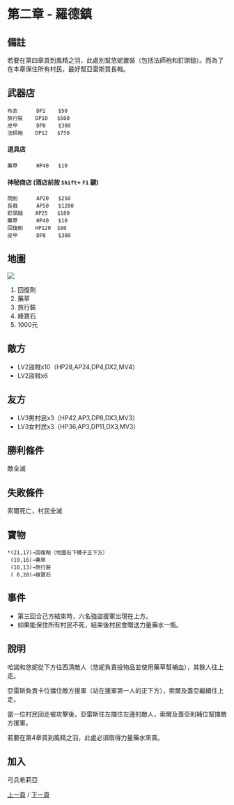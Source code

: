 #  第二章 - 羅德鎮

## 備註

若要在第四章買到風精之羽，此處別幫悠妮置裝（包括法師袍和釘頭鎚）。而為了在本章保住所有村民，最好幫亞雷斯買長戟。

## 武器店

```
布衣      DP2    $50
旅行裝    DP10   $500
皮甲      DP8    $300
法師袍    DP12   $750
```

#### 道具店

```
藥草      HP40   $10
```

#### 神秘商店 (酒店前按 `Shift`+ `F1` 鍵)

```
闊劍      AP20   $250
長戟      AP50   $1200
釘頭鎚    AP25   $180
藥草      HP40   $10
回復劑    HP120  $80
皮甲      DP8    $300
```

## 地圖

![](../images/2.jpg)

1. 回復劑
2. 藥草
3. 旅行裝
4. 綠寶石
5. 1000元

## 敵方

* LV2盜賊x10（HP28,AP24,DP4,DX2,MV4）
* LV2盜賊x6

## 友方

* LV3男村民x3（HP42,AP3,DP8,DX3,MV3）
* LV3女村民x3（HP36,AP3,DP11,DX3,MV3）

## 勝利條件

敵全滅

## 失敗條件

索爾死亡，村民全滅

## 寶物

```
*(21,17)→回復劑（地圖右下桶子正下方）
 (19,16)→藥草
 (10,13)→旅行裝
 ( 6,20)→綠寶石
```

## 事件

* 第三回合己方結束時，六名強盜援軍出現在上方。
* 如果能保住所有村民不死，結束後村民會贈送力量藥水一瓶。

## 說明

哈諾和悠妮從下方往西清敵人（悠妮負責撿物品並使用藥草幫補血），其餘人往上走。

亞雷斯負責卡位擋住敵方援軍（站在援軍第一人的正下方），索爾及蓋亞繼續往上走。

當一位村民回走被攻擊後，亞雷斯往左擋住左邊的敵人，索爾及蓋亞則補位幫擋敵方援軍。

若要在第4章買到風精之羽，此處必須取得力量藥水來賣。

## 加入

弓兵希莉亞

[上一頁](1.md) / [下一頁](3.md)

